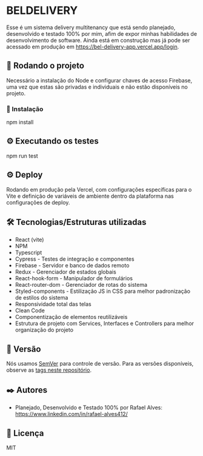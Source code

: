 # BELDELIVERY

Esse é um sistema delivery multitenancy que está sendo planejado, desenvolvido e testado 100% por mim, afim de expor minhas habilidades de desenvolvimento de software. Ainda está em construção mas já pode ser acessado em produção em https://bel-delivery-app.vercel.app/login.

## 🚀 Rodando o projeto

Necessário a instalação do Node e configurar chaves de acesso Firebase, uma vez que estas são privadas e individuais e não estão disponíveis no projeto.

### 🔧 Instalação

npm install

## ⚙️ Executando os testes

npm run test

## ⚙️ Deploy

Rodando em produção pela Vercel, com configurações específicas para o Vite e definição de variáveis de ambiente dentro da plataforma nas configurações de deploy.

## 🛠️ Tecnologias/Estruturas utilizadas

* React (vite)
* NPM
* Typescript
* Cypress - Testes de integração e componentes
* Firebase - Servidor e banco de dados remoto
* Redux - Gerenciador de estados globais
* React-hook-form - Manipulador de formulários
* React-router-dom - Gerenciador de rotas do sistema
* Styled-components - Estilização JS in CSS para melhor padronização de estilos do sistema
* Responsividade total das telas
* Clean Code
* Componentização de elementos reutilizáveis
* Estrutura de projeto com Services, Interfaces e Controllers para melhor organização do projeto

## 📌 Versão

Nós usamos [SemVer](http://semver.org/) para controle de versão. Para as versões disponíveis, observe as [tags neste repositório](https://github.com/suas/tags/do/projeto). 

## ✒️ Autores

* Planejado, Desenvolvido e Testado 100% por Rafael Alves: https://www.linkedin.com/in/rafael-alves412/

## 📄 Licença

MIT
